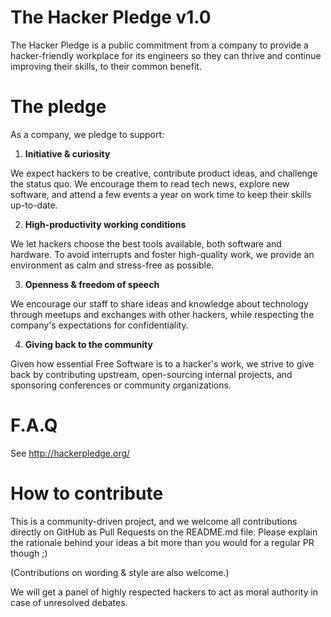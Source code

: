 The Hacker Pledge v1.0
======================

The Hacker Pledge is a public commitment from a company to provide a hacker-friendly workplace for its engineers so they can thrive and continue improving their skills, to their common benefit.


The pledge
==========

As a company, we pledge to support:

 1. **Initiative & curiosity**

  We expect hackers to be creative, contribute product ideas, and challenge the status quo. We encourage them to read tech news, explore new software, and attend a few events a year on work time to keep their skills up-to-date.

 2. **High-productivity working conditions**

  We let hackers choose the best tools available, both software and hardware. To avoid interrupts and foster high-quality work, we provide an environment as calm and stress-free as possible.

 3. **Openness & freedom of speech**

  We encourage our staff to share ideas and knowledge about technology through meetups and exchanges with other hackers, while respecting the company's expectations for confidentiality.

 4. **Giving back to the community**

  Given how essential Free Software is to a hacker's work, we strive to give back by contributing upstream, open-sourcing internal projects, and sponsoring conferences or community organizations.


F.A.Q
=====

See http://hackerpledge.org/


How to contribute
=================

This is a community-driven project, and we welcome all contributions directly on GitHub as Pull Requests on the README.md file. Please explain the rationale behind your ideas a bit more than you would for a regular PR though ;)

(Contributions on wording & style are also welcome.)

We will get a panel of highly respected hackers to act as moral authority in case of unresolved debates.
